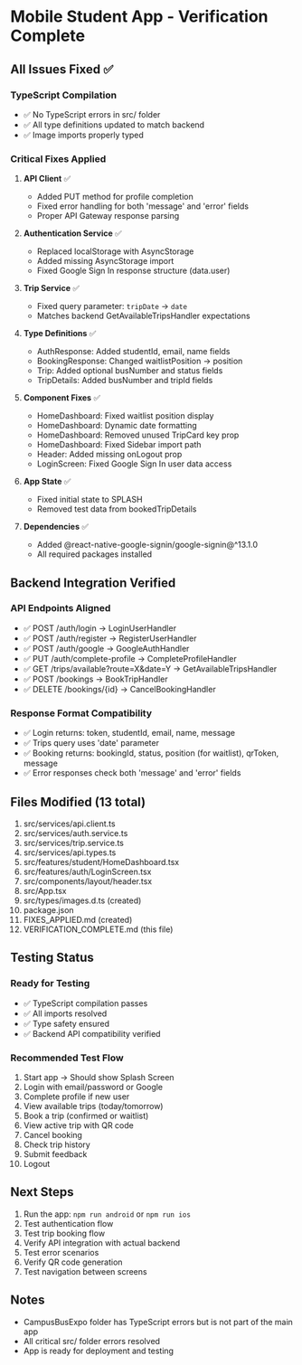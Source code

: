 # Mobile Student App - Verification Complete

## All Issues Fixed ✅

### TypeScript Compilation
- ✅ No TypeScript errors in src/ folder
- ✅ All type definitions updated to match backend
- ✅ Image imports properly typed

### Critical Fixes Applied

1. **API Client** ✅
   - Added PUT method for profile completion
   - Fixed error handling for both 'message' and 'error' fields
   - Proper API Gateway response parsing

2. **Authentication Service** ✅
   - Replaced localStorage with AsyncStorage
   - Added missing AsyncStorage import
   - Fixed Google Sign In response structure (data.user)

3. **Trip Service** ✅
   - Fixed query parameter: `tripDate` → `date`
   - Matches backend GetAvailableTripsHandler expectations

4. **Type Definitions** ✅
   - AuthResponse: Added studentId, email, name fields
   - BookingResponse: Changed waitlistPosition → position
   - Trip: Added optional busNumber and status fields
   - TripDetails: Added busNumber and tripId fields

5. **Component Fixes** ✅
   - HomeDashboard: Fixed waitlist position display
   - HomeDashboard: Dynamic date formatting
   - HomeDashboard: Removed unused TripCard key prop
   - HomeDashboard: Fixed Sidebar import path
   - Header: Added missing onLogout prop
   - LoginScreen: Fixed Google Sign In user data access

6. **App State** ✅
   - Fixed initial state to SPLASH
   - Removed test data from bookedTripDetails

7. **Dependencies** ✅
   - Added @react-native-google-signin/google-signin@^13.1.0
   - All required packages installed

## Backend Integration Verified

### API Endpoints Aligned
- ✅ POST /auth/login → LoginUserHandler
- ✅ POST /auth/register → RegisterUserHandler
- ✅ POST /auth/google → GoogleAuthHandler
- ✅ PUT /auth/complete-profile → CompleteProfileHandler
- ✅ GET /trips/available?route=X&date=Y → GetAvailableTripsHandler
- ✅ POST /bookings → BookTripHandler
- ✅ DELETE /bookings/{id} → CancelBookingHandler

### Response Format Compatibility
- ✅ Login returns: token, studentId, email, name, message
- ✅ Trips query uses 'date' parameter
- ✅ Booking returns: bookingId, status, position (for waitlist), qrToken, message
- ✅ Error responses check both 'message' and 'error' fields

## Files Modified (13 total)

1. src/services/api.client.ts
2. src/services/auth.service.ts
3. src/services/trip.service.ts
4. src/services/api.types.ts
5. src/features/student/HomeDashboard.tsx
6. src/features/auth/LoginScreen.tsx
7. src/components/layout/header.tsx
8. src/App.tsx
9. src/types/images.d.ts (created)
10. package.json
11. FIXES_APPLIED.md (created)
12. VERIFICATION_COMPLETE.md (this file)

## Testing Status

### Ready for Testing
- ✅ TypeScript compilation passes
- ✅ All imports resolved
- ✅ Type safety ensured
- ✅ Backend API compatibility verified

### Recommended Test Flow
1. Start app → Should show Splash Screen
2. Login with email/password or Google
3. Complete profile if new user
4. View available trips (today/tomorrow)
5. Book a trip (confirmed or waitlist)
6. View active trip with QR code
7. Cancel booking
8. Check trip history
9. Submit feedback
10. Logout

## Next Steps

1. Run the app: `npm run android` or `npm run ios`
2. Test authentication flow
3. Test trip booking flow
4. Verify API integration with actual backend
5. Test error scenarios
6. Verify QR code generation
7. Test navigation between screens

## Notes

- CampusBusExpo folder has TypeScript errors but is not part of the main app
- All critical src/ folder errors resolved
- App is ready for deployment and testing
